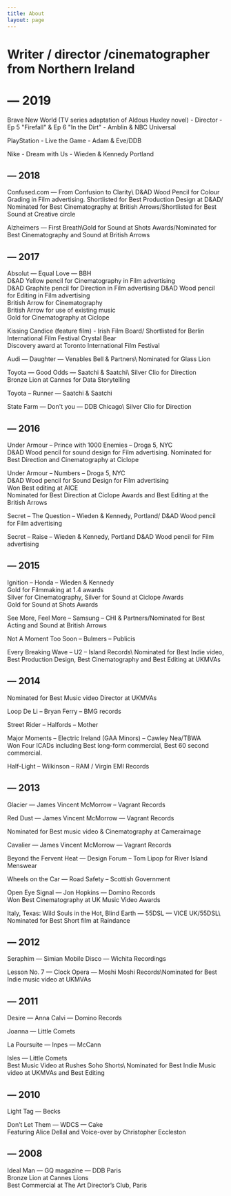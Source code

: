 ```yaml
---
title: About
layout: page
---
```


# Writer / director /cinematographer from Northern Ireland 

# **— 2019**

Brave New World    (TV series adaptation of Aldous Huxley novel)        - Director - Ep 5 "Firefall" 
                       & Ep 6 "In the Dirt" - Amblin & NBC Universal

PlayStation - Live the Game - Adam & Eve/DDB

Nike - Dream with Us - Wieden & Kennedy Portland

## — 2018

Confused.com — From Confusion to Clarity\\ D&AD Wood Pencil for Colour Grading in Film advertising. Shortlisted for Best Production Design at D&AD/ Nominated for Best Cinematography at British Arrows/Shortlisted for Best Sound at Creative circle 

Alzheimers — First Breath\Gold for Sound at Shots Awards/Nominated for Best Cinematography and Sound at British Arrows

## — 2017

Absolut — Equal Love — BBH\
D&AD Yellow pencil for Cinematography in Film advertising\
D&AD Graphite pencil for Direction in Film advertising
D&AD Wood pencil for Editing in Film advertising\
British Arrow for Cinematography\
British Arrow for use of existing music\
Gold for Cinematography at Ciclope

Kissing Candice (feature film) - Irish Film Board/
Shortlisted for Berlin International Film Festival Crystal Bear\
Discovery award at Toronto International Film Festival

Audi — Daughter — Venables Bell & Partners\\ Nominated for Glass Lion 

Toyota — Good Odds — Saatchi & Saatchi\\ 
Silver Clio for Direction\
Bronze Lion at Cannes for Data Storytelling

Toyota – Runner — Saatchi & Saatchi

State Farm — Don't you — DDB Chicago\\ 
Silver Clio for Direction

## — 2016

Under Armour – Prince with 1000 Enemies – Droga 5, NYC\
D&AD Wood pencil for sound design for Film advertising. Nominated for Best Direction and Cinematography at Ciclope 

Under Armour – Numbers – Droga 5, NYC\
D&AD Wood pencil for Sound Design for Film advertising\
Won Best editing at AICE\
Nominated for Best Direction at Ciclope Awards and Best Editing at the British Arrows

Secret – The Question – Wieden & Kennedy, Portland/
D&AD Wood pencil for Film advertising

Secret – Raise – Wieden & Kennedy, Portland
D&AD Wood pencil for Film advertising

## — 2015

Ignition – Honda – Wieden & Kennedy\
Gold for Filmmaking at 1.4 awards\
Silver for Cinematography, Silver for Sound at Ciclope Awards\
Gold for Sound at Shots Awards

See More, Feel More – Samsung – CHI & Partners/Nominated for Best Acting and Sound at British Arrows 


Not A Moment Too Soon – Bulmers – Publicis

Every Breaking Wave – U2 – Island Records\\ Nominated for Best Indie video, Best Production Design, Best Cinematography and Best Editing at UKMVAs

## — 2014

Nominated for Best Music video Director at UKMVAs

Loop De Li – Bryan Ferry – BMG records

Street Rider – Halfords – Mother

Major Moments – Electric Ireland (GAA Minors) – Cawley Nea/TBWA\
Won Four ICADs including Best long-form commercial, Best 60 second commercial. 

Half-Light – Wilkinson – RAM / Virgin EMI Records

## — 2013

Glacier — James Vincent McMorrow – Vagrant Records

Red Dust — James Vincent McMorrow — Vagrant Records

Nominated for Best music video & Cinematography at Cameraimage

Cavalier — James Vincent McMorrow — Vagrant Records

Beyond the Fervent Heat — Design Forum – Tom Lipop for River Island Menswear

Wheels on the Car — Road Safety – Scottish Government

Open Eye Signal — Jon Hopkins — Domino Records\
Won Best Cinematography at UK Music Video Awards

Italy, Texas: Wild Souls in the Hot, Blind Earth — 55DSL — VICE UK/55DSL\\ Nominated for Best Short film at Raindance

## — 2012

Seraphim — Simian Mobile Disco — Wichita Recordings

Lesson No. 7 — Clock Opera — Moshi Moshi Records\\Nominated for Best Indie music video at UKMVAs

## — 2011

Desire — Anna Calvi — Domino Records

Joanna — Little Comets

La Poursuite — Inpes — McCann

Isles — Little Comets\
Best Music Video at Rushes Soho Shorts\\ Nominated for Best Indie Music video at UKMVAs and Best Editing

## — 2010

Light Tag — Becks

Don’t Let Them — WDCS — Cake\
Featuring Alice Dellal and Voice-over by Christopher Eccleston

## — 2008

Ideal Man — GQ magazine — DDB Paris\
Bronze Lion at Cannes Lions\
Best Commercial at The Art Director’s Club, Paris